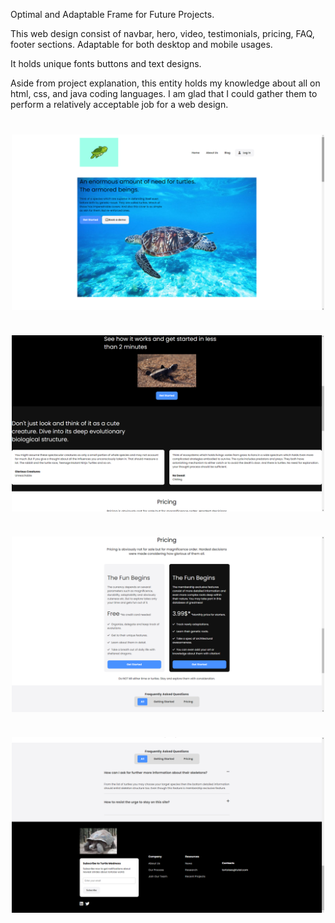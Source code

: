 Optimal and Adaptable Frame for Future Projects.


This web design consist of navbar, hero, video, testimonials, pricing, FAQ, footer sections.
Adaptable for both desktop and mobile usages.


It holds unique fonts buttons and text designs.

Aside from project explanation, this entity holds my knowledge about all on html, css, and java coding languages.
I am glad that I could gather them to perform a relatively acceptable job for a web design.

<img src="./images/ss.png" width="500" style="display:block;margin: 40px auto" />
<img src="./images/ss1.png" width="500" style="display:block;margin: 40px auto" />
<img src="./images/ss2.png" width="500" style="display:block;margin: 40px auto" />
<img src="./images/ss3.png" width="500" style="display:block;margin: 40px auto" />
